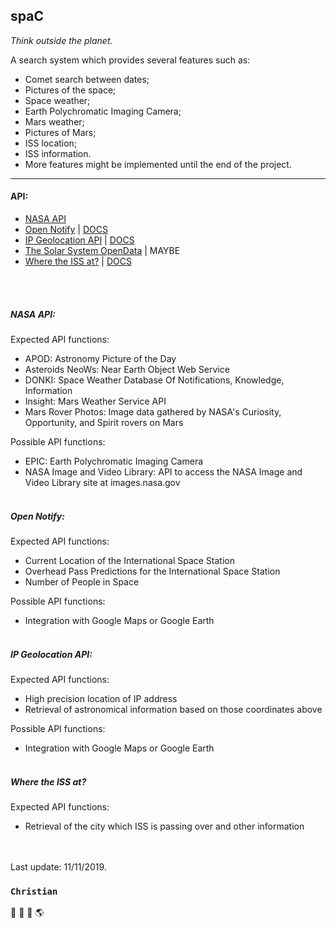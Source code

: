spaC 
--------
_Think outside the planet._

A search system which provides several features such as:
* Comet search between dates;
* Pictures of the space;
* Space weather;
* Earth Polychromatic Imaging Camera;
* Mars weather;
* Pictures of Mars;
* ISS location;
* ISS information.
* More features might be implemented until the end of the project.

--------
#### API: 
* [NASA API](http://api.nasa.gov) 
* [Open Notify](http://open-notify.org) | [DOCS](http://open-notify.org/Open-Notify-API/)
* [IP Geolocation API](https://ipgeolocation.io/astronomy-api.html) | [DOCS](https://ipgeolocation.io/documentation/astronomy-api.html)
* [The Solar System OpenData](https://api.le-systeme-solaire.net/en/#doc) | MAYBE
* [Where the ISS at?](wheretheiss.at) | [DOCS](https://wheretheiss.at/w/developer)

<br><br>

##### NASA API:
Expected API functions:
* APOD: Astronomy Picture of the Day
* Asteroids NeoWs: Near Earth Object Web Service
* DONKI: Space Weather Database Of Notifications, Knowledge, Information
* Insight: Mars Weather Service API
* Mars Rover Photos: Image data gathered by NASA's Curiosity, Opportunity, and Spirit rovers on Mars

Possible API functions:
* EPIC: Earth Polychromatic Imaging Camera
* NASA Image and Video Library: API to access the NASA Image and Video Library site at images.nasa.gov
<br><br>

##### Open Notify:

Expected API functions:
* Current Location of the International Space Station
* Overhead Pass Predictions for the International Space Station
* Number of People in Space

Possible API functions:
* Integration with Google Maps or Google Earth
<br><br>

##### IP Geolocation API:
Expected API functions:
* High precision location of IP address
* Retrieval of astronomical information based on those coordinates above

Possible API functions:
* Integration with Google Maps or Google Earth
<br><br>

##### Where the ISS at?
Expected API functions:
* Retrieval of the city which ISS is passing over and other information

<br><br>
Last update: 11/11/2019.

### ```Christian```
:milky_way: :rocket: :telescope: :earth_americas: